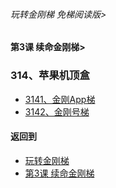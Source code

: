 ###### 玩转金刚梯 免梯阅读版> 
#### 第3课 续命金刚梯>

### 314、苹果机顶盒
- [3141、金刚App梯](https://github.com/a2zitpro/web/blob/master/LadderFree/LadderLifeExtension/Apple/iPhone/LadderApp.md)
- [3142、金刚号梯 ](https://github.com/a2zitpro/web/blob/master/LadderFree/LadderLifeExtension/Apple/iPhone/LadderKKID.md)



#### 返回到
- [玩转金刚梯](https://github.com/a2zitpro/web/blob/master/LadderFree/main.md)
- [第3课 续命金刚梯](https://github.com/a2zitpro/web/blob/master/LadderFree/LadderLifeExtension/LadderLifeExtension.md)


